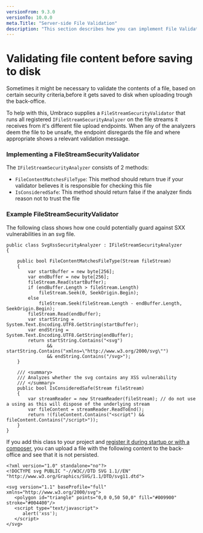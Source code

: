 ```yaml
---
versionFrom: 9.3.0
versionTo: 10.0.0
meta.Title: "Server-side File Validation"
description: "This section describes how you can implement File Validation to improve"
---
```


# Validating file content before saving to disk
Sometimes it might be necessary to validate the contents of a file, based on certain security criteria,before it gets saved to disk when uploading trough the back-office.

To help with this, Umbraco supplies a `FileStreamSecurityValidator` that runs all registered `IFileStreamSecurityAnalyzer` on the file streams it receives from it's different file upload endpoints.
When any of the analyzers deem the file to be unsafe, the endpoint disregards the file and where appropriate shows a relevant validation message.

### Implementing a FileStreamSecurityValidator
The `IFileStreamSecurityAnalyzer` consists of 2 methods:
- `FileContentMatchesFileType`: This method should return true if your validator believes it is responsible for checking this file
- `IsConsideredSafe`: This method should return false if the analyzer finds reason not to trust the file

### Example FileStreamSecurityValidator
The following class shows how one could potentially guard against SXX vulnerabilities in an svg file.

```
public class SvgXssSecurityAnalyzer : IFileStreamSecurityAnalyzer
{

    public bool FileContentMatchesFileType(Stream fileStream)
    {
        var startBuffer = new byte[256];
        var endBuffer = new byte[256];
        fileStream.Read(startBuffer);
        if (endBuffer.Length > fileStream.Length)
            fileStream.Seek(0, SeekOrigin.Begin);
        else
            fileStream.Seek(fileStream.Length - endBuffer.Length, SeekOrigin.Begin);
        fileStream.Read(endBuffer);
        var startString = System.Text.Encoding.UTF8.GetString(startBuffer);
        var endString = System.Text.Encoding.UTF8.GetString(endBuffer);
        return startString.Contains("<svg")
               && startString.Contains("xmlns=\"http://www.w3.org/2000/svg\"")
               && endString.Contains("/svg>");
    }

    /// <summary>
    /// Analyzes whether the svg contains any XSS vulnerability
    /// </summary>
    public bool IsConsideredSafe(Stream fileStream)
    {
        var streamReader = new StreamReader(fileStream); // do not use a using as this will dispose of the underlying stream
        var fileContent = streamReader.ReadToEnd();
        return !(fileContent.Contains("<script") && fileContent.Contains("/script>"));
    }
}
```

If you add this class to your project and [register it during startup or with a composer](https://docs.umbraco.com/umbraco-cms/reference/using-ioc#registering-dependencies), you can upload a file with the following content to the back-office and see that it is not persisted.
```
<?xml version="1.0" standalone="no"?>
<!DOCTYPE svg PUBLIC "-//W3C//DTD SVG 1.1//EN" "http://www.w3.org/Graphics/SVG/1.1/DTD/svg11.dtd">

<svg version="1.1" baseProfile="full" xmlns="http://www.w3.org/2000/svg">
   <polygon id="triangle" points="0,0 0,50 50,0" fill="#009900" stroke="#004400"/>
   <script type="text/javascript">
      alert('xss');
   </script>
</svg>
```